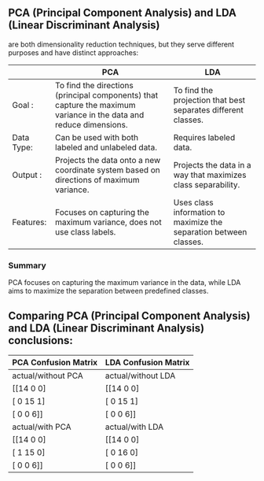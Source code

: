 ## PCA (Principal Component Analysis) and LDA (Linear Discriminant Analysis) 
are both dimensionality reduction techniques, but they serve different purposes and have distinct approaches:


|              | PCA                             |     LDA         | 
| ----------- | -----------                     | -----------     |       
| Goal :      | To find the directions (principal components) that capture the maximum variance in the data and reduce dimensions.|To find the projection that best separates different classes.|
| Data Type:  | Can be used with both labeled and unlabeled data.|Requires labeled data.|
| Output :    | Projects the data onto a new coordinate system based on directions of maximum variance.| Projects the data in a way that maximizes class separability.|
| Features:  | Focuses on capturing the maximum variance, does not use class labels.| Uses class information to maximize the separation between classes.|

### Summary
PCA focuses on capturing the maximum variance in the data, while LDA aims to maximize the separation between predefined classes.

## Comparing PCA (Principal Component Analysis) and LDA (Linear Discriminant Analysis) conclusions:

| PCA Confusion Matrix    |     LDA Confusion Matrix        | 
| -----------             | -----------                     |
|   actual/without PCA    |         actual/without LDA      | 
|   [[14  0  0]           |         [[14  0  0]             |           
|    [ 0 15  1]           |          [ 0 15  1]             | 
|    [ 0  0  6]]          |          [ 0  0  6]]            |             
|   actual/with PCA       |         actual/with LDA         |             
|   [[14  0  0]           |         [[14  0  0]             | 
|    [ 1 15  0]           |          [ 0 16  0]             |          
|    [ 0  0  6]]          |          [ 0  0  6]]            |       




